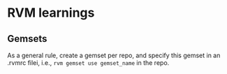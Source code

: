 # RVM learnings

## Gemsets

As a general rule, create a gemset per repo, and specify this gemset in an .rvmrc filei, i.e., `rvm gemset use gemset_name` in the repo.


